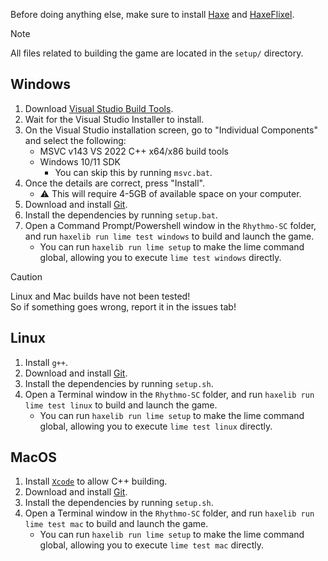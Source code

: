 Before doing anything else, make sure to install [Haxe](https://haxe.org/download/) and [HaxeFlixel](https://haxeflixel.com/documentation/install-haxeflixel/).

> [!NOTE]
> All files related to building the game are located in the `setup/` directory.

## Windows
1. Download [Visual Studio Build Tools](https://aka.ms/vs/17/release/vs_BuildTools.exe).
2. Wait for the Visual Studio Installer to install.
3. On the Visual Studio installation screen, go to "Individual Components" and select the following:
    * MSVC v143 VS 2022 C++ x64/x86 build tools
    * Windows 10/11 SDK
        * You can skip this by running `msvc.bat`.
4. Once the details are correct, press "Install".
    * ⚠ This will require 4-5GB of available space on your computer.
5. Download and install [Git](https://git-scm.com/downloads/win).
6. Install the dependencies by running `setup.bat`.
7. Open a Command Prompt/Powershell window in the `Rhythmo-SC` folder, and run `haxelib run lime test windows` to build and launch the game.
    * You can run `haxelib run lime setup` to make the lime command global, allowing you to execute `lime test windows` directly.

> [!CAUTION]
> Linux and Mac builds have not been tested! <br>
> So if something goes wrong, report it in the issues tab!

## Linux
1. Install `g++`.
2. Download and install [Git](https://git-scm.com/downloads/linux).
3. Install the dependencies by running `setup.sh`.
4. Open a Terminal window in the `Rhythmo-SC` folder, and run `haxelib run lime test linux` to build and launch the game.
    * You can run `haxelib run lime setup` to make the lime command global, allowing you to execute `lime test linux` directly.

## MacOS
1. Install [`Xcode`](https://developer.apple.com/documentation/xcode) to allow C++ building.
2. Download and install [Git](https://git-scm.com/downloads/mac).
3. Install the dependencies by running `setup.sh`.
4. Open a Terminal window in the `Rhythmo-SC` folder, and run `haxelib run lime test mac` to build and launch the game.
    * You can run `haxelib run lime setup` to make the lime command global, allowing you to execute `lime test mac` directly.